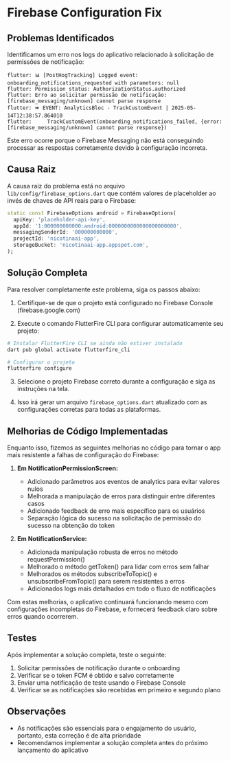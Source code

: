 # Firebase Configuration Fix

## Problemas Identificados

Identificamos um erro nos logs do aplicativo relacionado à solicitação de permissões de notificação:

```
flutter: 📊 [PostHogTracking] Logged event: onboarding_notifications_requested with parameters: null
flutter: Permission status: AuthorizationStatus.authorized
flutter: Erro ao solicitar permissão de notificação: [firebase_messaging/unknown] cannot parse response
flutter: ⏩ EVENT: AnalyticsBloc - TrackCustomEvent | 2025-05-14T12:38:57.864010
flutter:     TrackCustomEvent(onboarding_notifications_failed, {error: [firebase_messaging/unknown] cannot parse response})
```

Este erro ocorre porque o Firebase Messaging não está conseguindo processar as respostas corretamente devido à configuração incorreta.

## Causa Raiz

A causa raiz do problema está no arquivo `lib/config/firebase_options.dart` que contém valores de placeholder ao invés de chaves de API reais para o Firebase:

```dart
static const FirebaseOptions android = FirebaseOptions(
  apiKey: 'placeholder-api-key',
  appId: '1:000000000000:android:0000000000000000000000',
  messagingSenderId: '000000000000',
  projectId: 'nicotinaai-app',
  storageBucket: 'nicotinaai-app.appspot.com',
);
```

## Solução Completa

Para resolver completamente este problema, siga os passos abaixo:

1. Certifique-se de que o projeto está configurado no Firebase Console (firebase.google.com)

2. Execute o comando FlutterFire CLI para configurar automaticamente seu projeto:

```bash
# Instalar FlutterFire CLI se ainda não estiver instalado
dart pub global activate flutterfire_cli

# Configurar o projeto
flutterfire configure
```

3. Selecione o projeto Firebase correto durante a configuração e siga as instruções na tela.

4. Isso irá gerar um arquivo `firebase_options.dart` atualizado com as configurações corretas para todas as plataformas.

## Melhorias de Código Implementadas

Enquanto isso, fizemos as seguintes melhorias no código para tornar o app mais resistente a falhas de configuração do Firebase:

1. **Em NotificationPermissionScreen:**
   - Adicionado parâmetros aos eventos de analytics para evitar valores nulos
   - Melhorada a manipulação de erros para distinguir entre diferentes casos
   - Adicionado feedback de erro mais específico para os usuários
   - Separação lógica do sucesso na solicitação de permissão do sucesso na obtenção do token

2. **Em NotificationService:**
   - Adicionada manipulação robusta de erros no método requestPermission()
   - Melhorado o método getToken() para lidar com erros sem falhar
   - Melhorados os métodos subscribeToTopic() e unsubscribeFromTopic() para serem resistentes a erros
   - Adicionados logs mais detalhados em todo o fluxo de notificações

Com estas melhorias, o aplicativo continuará funcionando mesmo com configurações incompletas do Firebase, e fornecerá feedback claro sobre erros quando ocorrerem.

## Testes

Após implementar a solução completa, teste o seguinte:

1. Solicitar permissões de notificação durante o onboarding
2. Verificar se o token FCM é obtido e salvo corretamente
3. Enviar uma notificação de teste usando o Firebase Console
4. Verificar se as notificações são recebidas em primeiro e segundo plano

## Observações

- As notificações são essenciais para o engajamento do usuário, portanto, esta correção é de alta prioridade
- Recomendamos implementar a solução completa antes do próximo lançamento do aplicativo